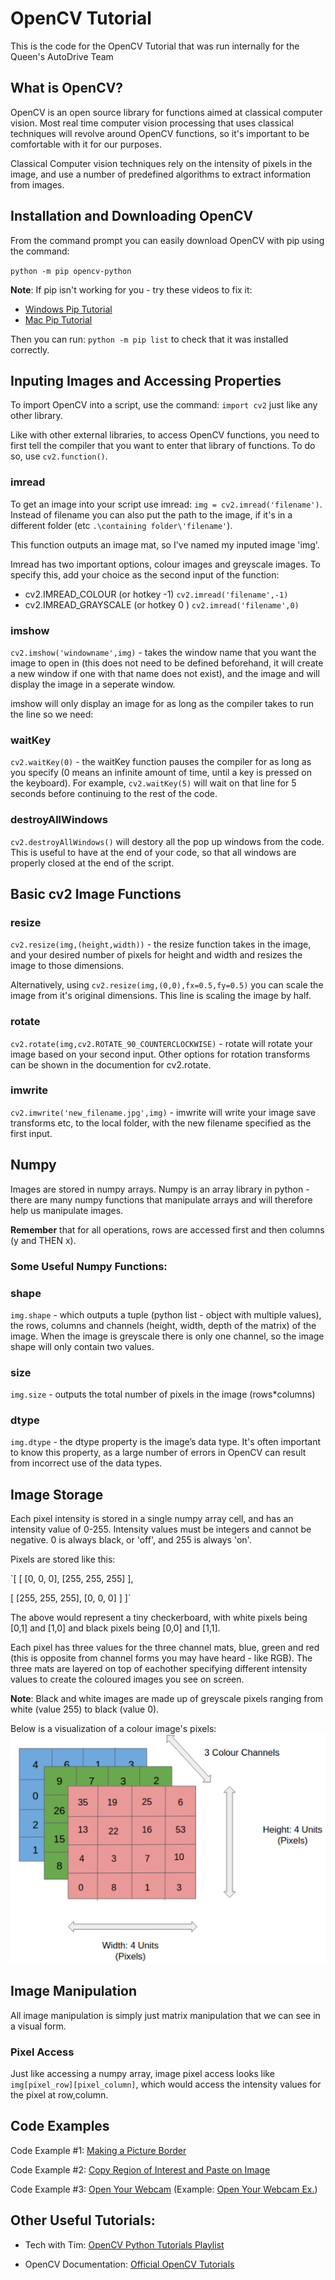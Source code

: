 # OpenCV Tutorial
This is the code for the OpenCV Tutorial that was run internally for the Queen's AutoDrive Team

## What is OpenCV?
OpenCV is an open source library for functions aimed at classical computer vision. Most real time computer vision processing that uses classical techniques will revolve around OpenCV functions, so it's important to be comfortable with it for our purposes. 

Classical Computer vision techniques rely on the intensity of pixels in the image, and use a number of predefined algorithms to extract information from images. 

## Installation and Downloading OpenCV
From the command prompt you can easily download OpenCV with pip using the command:

`python -m pip opencv-python `

**Note**: If pip isn't working for you - try these videos to fix it:

- <a href='https://www.youtube.com/watch?v=AdUZArA-kZw'>Windows Pip Tutorial</a>
- <a href='https://www.youtube.com/watch?v=E-WhAS6qzsU'>Mac Pip Tutorial</a>

Then you can run:
` python -m pip list `
to check that it was installed correctly. 


## Inputing Images and Accessing Properties 
To import OpenCV into a script, use the command: `import cv2` just like any other library. 

Like with other external libraries, to access OpenCV functions, you need to first tell the compiler that you want to enter that library of functions. To do so, use `cv2.function()`.

### imread
To get an image into your script use imread: `img = cv2.imread('filename')`. Instead of filename you can also put the path to the image, if it's in a different folder (etc `.\containing folder\'filename'`).

This function outputs an image mat, so I've named my inputed image 'img'. 

Imread has two important options, colour images and greyscale images. To specify this, add your choice as the second input of the function:
 - cv2.IMREAD_COLOUR (or hotkey -1)
 `cv2.imread('filename',-1)`
 - cv2.IMREAD_GRAYSCALE (or hotkey 0
)
`cv2.imread('filename',0)`

### imshow
`cv2.imshow('windowname',img)` - takes the window name that you want the image to open in (this does not need to be defined beforehand, it will create a new window if one with that name does not exist), and the image and will display the image in a seperate window. 

imshow will only display an image for as long as the compiler takes to run the line so we need:

### waitKey
`cv2.waitKey(0)` - the waitKey function pauses the compiler for as long as you specify (0 means an infinite amount of time, until a key is pressed on the keyboard). For example, `cv2.waitKey(5)` will wait on that line for 5 seconds before continuing to the rest of the code.

### destroyAllWindows
`cv2.destroyAllWindows()` will destory all the pop up windows from the code. This is useful to have at the end of your code, so that all windows are properly closed at the end of the script.

## Basic cv2 Image Functions

### resize
`cv2.resize(img,(height,width))` - the resize function takes in the image, and your desired number of pixels for height and width and resizes the image to those dimensions. 

Alternatively, using `cv2.resize(img,(0,0),fx=0.5,fy=0.5)` you can scale the image from it's original dimensions. This line is scaling the image by half. 

### rotate
`cv2.rotate(img,cv2.ROTATE_90_COUNTERCLOCKWISE)` - rotate will rotate your image based on your second input. Other options for rotation transforms can be shown in the documention for cv2.rotate.

### imwrite
`cv2.imwrite('new_filename.jpg',img)` - imwrite will write your image save transforms etc, to the local folder, with the new filename specified as the first input. 

## Numpy
Images are stored in numpy arrays. Numpy is an array library in python - there are many numpy functions that manipulate arrays and will therefore help us manipulate images.

**Remember** that for all operations, rows are accessed first and then columns (y and THEN x).

### Some Useful Numpy Functions:
### shape
`img.shape` - which outputs a tuple (python list - object with multiple values), the rows, columns and channels (height, width, depth of the matrix) of the image. When the image is greyscale there is only one channel, so the image shape will only contain two values. 
### size
`img.size` - outputs the total number of pixels in the image (rows*columns)
### dtype
`img.dtype` - the dtype property is the image’s data type. It's often important to know this property, as a large 
number of errors in OpenCV can result from incorrect use of the data types. 

## Image Storage
Each pixel intensity is stored in a single numpy array cell, and has an intensity value of 0-255. Intensity values must be integers and cannot be negative. 0 is always black, or 'off', and 255 is always 'on'.

Pixels are stored like this:

`[  [ [0, 0, 0], [255, 255, 255] ],

[ [255, 255, 255], [0, 0, 0] ]  ]`

The above would represent a tiny checkerboard, with white pixels being [0,1] and [1,0] and black pixels being [0,0] and [1,1]. 

Each pixel has three values for the three channel mats, blue, green and red (this is opposite from channel forms you may have heard - like RGB). The three mats are layered on top of eachother specifying different intensity values to create the coloured images you see on screen. 

**Note**: Black and white images are made up of greyscale pixels ranging from white (value 255) to black (value 0).

Below is a visualization of a colour image's pixels:
![Image Pixels](./imgs/image_pixels.png)

## Image Manipulation
All image manipulation is simply just matrix manipulation that we can see in a visual form. 

### Pixel Access
Just like accessing a numpy array, image pixel access looks like `img[pixel_row][pixel_column]`, which would access the intensity values for the pixel at row,column. 

## Code Examples
Code Example #1:  <a href='https://github.com/queens-autodrive/opencv-tutorial/blob/main/2.%20make_picture_border.py'>Making a Picture Border</a>

Code Example #2:  <a href='https://github.com/queens-autodrive/opencv-tutorial/blob/main/3.%20copy_paste_im.py'>Copy Region of Interest and Paste on Image</a>

Code Example #3: <a href='https://github.com/queens-autodrive/opencv-tutorial/blob/main/4.%20webcam_open.py'>Open Your Webcam</a>
    (Example: <a href='https://github.com/queens-autodrive/opencv-tutorial/raw/main/webcam_open%20demo.MOV'>Open Your Webcam Ex.</a>)


## Other Useful Tutorials:
- Tech with Tim:  <a href='https://www.youtube.com/watch?v=qCR2Weh64h4&list=PLzMcBGfZo4-lUA8uGjeXhBUUzPYc6vZRn'>OpenCV Python Tutorials Playlist</a>

- OpenCV Documentation: <a href='https://docs.opencv.org/4.x/d9/df8/tutorial_root.html'>Official OpenCV Tutorials</a>
